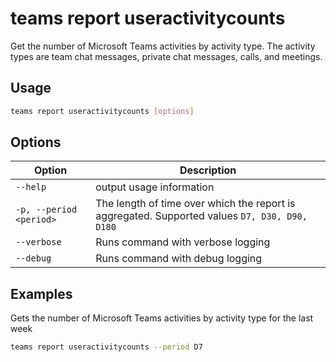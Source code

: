 # teams report useractivitycounts

Get the number of Microsoft Teams activities by activity type. The activity types are team chat messages, private chat messages, calls, and meetings.

## Usage

```sh
teams report useractivitycounts [options]
```

## Options

Option|Description
------|-----------
`--help`|output usage information
`-p, --period <period>`|The length of time over which the report is aggregated. Supported values `D7, D30, D90, D180`
`--verbose`|Runs command with verbose logging
`--debug`|Runs command with debug logging

## Examples

Gets the number of Microsoft Teams activities by activity type for the last week

```sh
teams report useractivitycounts --period D7
```